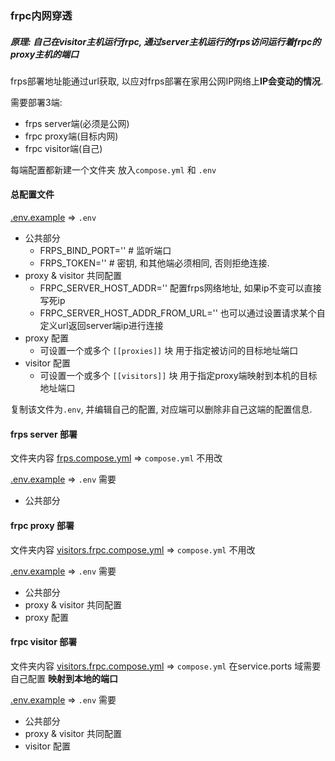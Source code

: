 ### frpc内网穿透

##### 原理: 自己在visitor主机运行frpc, 通过server主机运行的frps访问运行着frpc的proxy主机的端口

frps部署地址能通过url获取, 以应对frps部署在家用公网IP网络上**IP会变动的情况**.

需要部署3端:
* frps server端(必须是公网)
* frpc proxy端(目标内网)
* frpc visitor端(自己)

每端配置都新建一个文件夹 放入```compose.yml``` 和 ```.env```

#### 总配置文件
[.env.example](./.env.example) => ```.env```
* 公共部分
  * FRPS_BIND_PORT='' # 监听端口
  * FRPS_TOKEN='' # 密钥, 和其他端必须相同, 否则拒绝连接.
* proxy & visitor 共同配置
  - FRPC_SERVER_HOST_ADDR='' 配置frps网络地址, 如果ip不变可以直接写死ip
  - FRPC_SERVER_HOST_ADDR_FROM_URL='' 也可以通过设置请求某个自定义url返回server端ip进行连接
* proxy 配置
  * 可设置一个或多个 ```[[proxies]]``` 块 用于指定被访问的目标地址端口
* visitor 配置
  * 可设置一个或多个 ```[[visitors]]``` 块 用于指定proxy端映射到本机的目标地址端口

复制该文件为```.env```, 并编辑自己的配置, 对应端可以删除非自己这端的配置信息.

#### frps server 部署

文件夹内容
[frps.compose.yml](./frps.compose.yml) => ```compose.yml```
不用改

[.env.example](./.env.example) => ```.env```
需要
* 公共部分

#### frpc proxy 部署

文件夹内容
[visitors.frpc.compose.yml](./frps.compose.yml) => ```compose.yml```
不用改

[.env.example](./.env.example) => ```.env```
需要
* 公共部分
* proxy & visitor 共同配置
* proxy 配置

#### frpc visitor 部署

文件夹内容
[visitors.frpc.compose.yml](./frps.compose.yml) => ```compose.yml```
在service.ports 域需要自己配置 **映射到本地的端口**

[.env.example](./.env.example) => ```.env```
需要
* 公共部分
* proxy & visitor 共同配置
* visitor 配置
